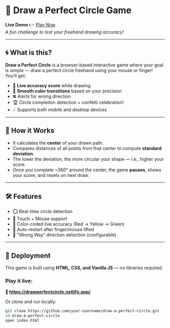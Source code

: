 # 🎯 Draw a Perfect Circle Game

**Live Demo** 👉 [Play Now](https://drawperfectcircle.netlify.app/)  
_A fun challenge to test your freehand drawing accuracy!_

---

## 🌀 What is this?

**Draw a Perfect Circle** is a browser-based interactive game where your goal is simple — draw a perfect circle freehand using your mouse or finger!  
You'll get:

- 🎯 **Live accuracy score** while drawing
- 🌈 **Smooth color transitions** based on your precision
- ❌ Alerts for wrong direction
- 🏆 Circle completion detection + confetti celebration!
- 💡 Supports both mobile and desktop devices

---

## 🧠 How it Works

- It calculates the **center** of your drawn path.
- Compares distances of all points from that center to compute **standard deviation**.
- The lower the deviation, the more circular your shape — i.e., higher your score.
- Once you complete ~360° around the center, the game **pauses**, shows your score, and resets on next draw.

---

## 🛠️ Features

- ⭕ Real-time circle detection
- 📱 Touch + Mouse support
- 🎨 Color-coded live accuracy (Red → Yellow → Green)
- 🔁 Auto-restart after finger/mouse lifted
- 🚫 "Wrong Way" direction detection (configurable)

---

## 🚀 Deployment

This game is built using **HTML, CSS, and Vanilla JS** — no libraries required.

### Play it live:
**🔗 https://drawperfectcircle.netlify.app/**

Or clone and run locally:
```bash
git clone https://github.com/your-username/draw-a-perfect-circle.git
cd draw-a-perfect-circle
open index.html
